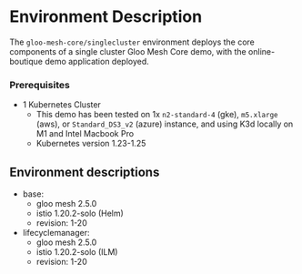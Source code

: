 # Environment Description
The `gloo-mesh-core/singlecluster` environment deploys the core components of a single cluster Gloo Mesh Core demo, with the online-boutique demo application deployed.

### Prerequisites
- 1 Kubernetes Cluster
    - This demo has been tested on 1x `n2-standard-4` (gke), `m5.xlarge` (aws), or `Standard_DS3_v2` (azure) instance, and using K3d locally on M1 and Intel Macbook Pro
    - Kubernetes version 1.23-1.25

## Environment descriptions
- base:
    - gloo mesh 2.5.0
    - istio 1.20.2-solo (Helm)
    - revision: 1-20
- lifecyclemanager:
    - gloo mesh 2.5.0
    - istio 1.20.2-solo (ILM)
    - revision: 1-20